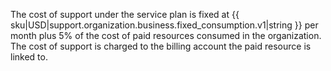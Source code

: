 The cost of support under the service plan is fixed at {{ sku|USD|support.organization.business.fixed_consumption.v1|string }} per month plus 5% of the cost of paid resources consumed in the organization. The cost of support is charged to the billing account the paid resource is linked to.